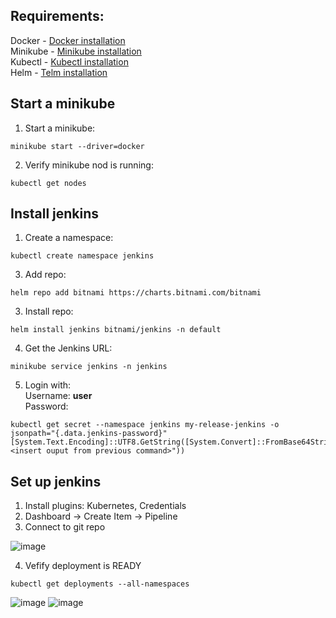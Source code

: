 ## Requirements:
Docker - [Docker installation](https://docs.docker.com/engine/install/) <br />
Minikube - [Minikube installation](https://minikube.sigs.k8s.io/docs/start/) <br />
Kubectl - [Kubectl installation](https://kubernetes.io/ru/docs/tasks/tools/install-kubectl/) <br />
Helm - [Telm installation](https://helm.sh/docs/intro/install/) <br />
## Start a minikube
1. Start a minikube:
```
minikube start --driver=docker
```
2. Verify minikube nod is running:
```
kubectl get nodes
```
## Install jenkins
1. Create a namespace:
```
kubectl create namespace jenkins
```
3. Add repo:
```
helm repo add bitnami https://charts.bitnami.com/bitnami
```
3. Install repo:
```
helm install jenkins bitnami/jenkins -n default
```
4. Get the Jenkins URL:
```
minikube service jenkins -n jenkins
```
5. Login with: <br />
   Username: **user** <br />
   Password:  <br />
```
kubectl get secret --namespace jenkins my-release-jenkins -o jsonpath="{.data.jenkins-password}"
[System.Text.Encoding]::UTF8.GetString([System.Convert]::FromBase64String("<insert ouput from previous command>"))
```
## Set up jenkins
1. Install plugins: Kubernetes, Credentials
2. Dashboard -> Create Item -> Pipeline
3. Connect to git repo
   
![image](https://github.com/skrtstsk/test-task-sber/assets/91666235/f50e860e-2cbf-49be-ae32-6818d8610cf3)

4. Vefify deployment is READY
```
kubectl get deployments --all-namespaces
```
![image](https://github.com/skrtstsk/test-task-sber/assets/91666235/05838231-f113-4bdd-8032-a233922c2f5b)
![image](https://github.com/skrtstsk/test-task-sber/assets/91666235/844413f4-3bf7-488f-b948-a8d1e9f0dc1e)



   
